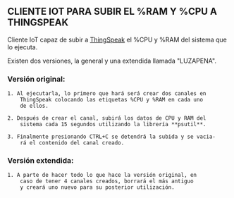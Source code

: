 ## CLIENTE IOT PARA SUBIR EL %RAM Y %CPU A THINGSPEAK

Cliente IoT capaz de subir a [ThingSpeak](https://thingspeak.com/) 
el %CPU y %RAM del sistema que lo ejecuta.

Existen dos versiones, la general y una extendida llamada "LUZAPENA".

### Versión original:

	1. Al ejecutarla, lo primero que hará será crear dos canales en 
		ThingSpeak colocando las etiquetas %CPU y %RAM en cada uno
		de ellos.
	
	2. Después de crear el canal, subirá los datos de CPU y RAM del
		sistema cada 15 segundos utilizando la librería **psutil**.

	3. Finalmente presionando CTRL+C se detendrá la subida y se vacia-
		rá el contenido del canal creado.

### Versión extendida:

	1. A parte de hacer todo lo que hace la versión original, en
		caso de tener 4 canales creados, borrará el más antiguo
		y creará uno nuevo para su posterior utilización.